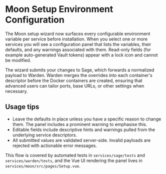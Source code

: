 # Moon Setup Environment Configuration

The Moon setup wizard now surfaces every configurable environment variable per service before installation. When you select one or more services you will see a configuration panel that lists the variables, their defaults, and any warnings associated with them. Read-only fields (for example auto-generated Vault tokens) appear with a lock icon and cannot be modified.

The wizard submits your changes to Sage, which forwards a normalized payload to Warden. Warden merges the overrides into each container's descriptor before the Docker containers are created, ensuring that advanced users can tailor ports, base URLs, or other settings when necessary.

## Usage tips

- Leave the defaults in place unless you have a specific reason to change them. The panel includes a prominent warning to emphasise this.
- Editable fields include descriptive hints and warnings pulled from the underlying service descriptors.
- All submitted values are validated server-side. Invalid payloads are rejected with actionable error messages.

This flow is covered by automated tests in `services/sage/tests` and `services/warden/tests`, and the Vue UI rendering the panel lives in `services/moon/src/pages/Setup.vue`.
